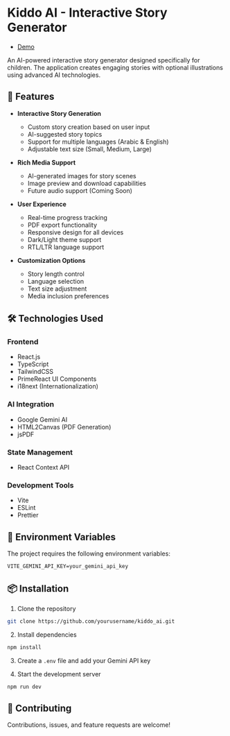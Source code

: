 # Kiddo AI - Interactive Story Generator

-   [Demo](https://kiddo-ai.vercel.app/)


An AI-powered interactive story generator designed specifically for children. The application creates engaging stories with optional illustrations using advanced AI technologies.

## 🚀 Features

-   **Interactive Story Generation**

    -   Custom story creation based on user input
    -   AI-suggested story topics
    -   Support for multiple languages (Arabic & English)
    -   Adjustable text size (Small, Medium, Large)

-   **Rich Media Support**

    -   AI-generated images for story scenes
    -   Image preview and download capabilities
    -   Future audio support (Coming Soon)

-   **User Experience**

    -   Real-time progress tracking
    -   PDF export functionality
    -   Responsive design for all devices
    -   Dark/Light theme support
    -   RTL/LTR language support

-   **Customization Options**
    -   Story length control
    -   Language selection
    -   Text size adjustment
    -   Media inclusion preferences

## 🛠 Technologies Used

### Frontend

-   React.js
-   TypeScript
-   TailwindCSS
-   PrimeReact UI Components
-   i18next (Internationalization)

### AI Integration

-   Google Gemini AI
-   HTML2Canvas (PDF Generation)
-   jsPDF

### State Management

-   React Context API

### Development Tools

-   Vite
-   ESLint
-   Prettier

## 🔧 Environment Variables

The project requires the following environment variables:

```env
VITE_GEMINI_API_KEY=your_gemini_api_key
```

## 📦 Installation

1. Clone the repository

```bash
git clone https://github.com/yourusername/kiddo_ai.git
```

2. Install dependencies

```bash
npm install
```

3. Create a `.env` file and add your Gemini API key

4. Start the development server

```bash
npm run dev
```

## 🤝 Contributing

Contributions, issues, and feature requests are welcome!
